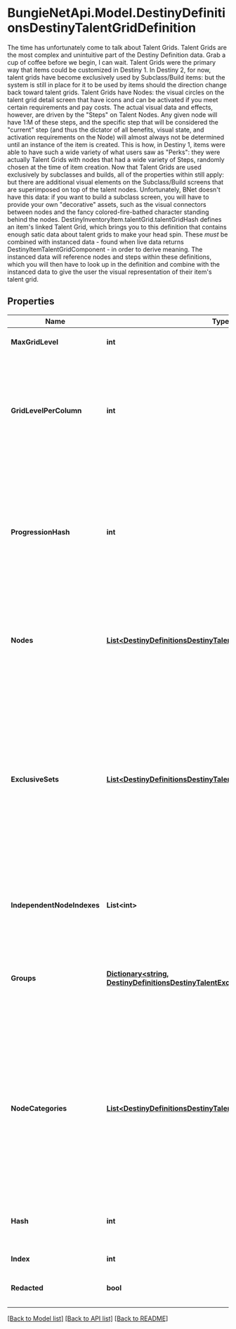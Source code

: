 # BungieNetApi.Model.DestinyDefinitionsDestinyTalentGridDefinition
The time has unfortunately come to talk about Talent Grids.  Talent Grids are the most complex and unintuitive part of the Destiny Definition data. Grab a cup of coffee before we begin, I can wait.  Talent Grids were the primary way that items could be customized in Destiny 1. In Destiny 2, for now, talent grids have become exclusively used by Subclass/Build items: but the system is still in place for it to be used by items should the direction change back toward talent grids.  Talent Grids have Nodes: the visual circles on the talent grid detail screen that have icons and can be activated if you meet certain requirements and pay costs. The actual visual data and effects, however, are driven by the \"Steps\" on Talent Nodes. Any given node will have 1:M of these steps, and the specific step that will be considered the \"current\" step (and thus the dictator of all benefits, visual state, and activation requirements on the Node) will almost always not be determined until an instance of the item is created. This is how, in Destiny 1, items were able to have such a wide variety of what users saw as \"Perks\": they were actually Talent Grids with nodes that had a wide variety of Steps, randomly chosen at the time of item creation.  Now that Talent Grids are used exclusively by subclasses and builds, all of the properties within still apply: but there are additional visual elements on the Subclass/Build screens that are superimposed on top of the talent nodes. Unfortunately, BNet doesn't have this data: if you want to build a subclass screen, you will have to provide your own \"decorative\" assets, such as the visual connectors between nodes and the fancy colored-fire-bathed character standing behind the nodes.  DestinyInventoryItem.talentGrid.talentGridHash defines an item's linked Talent Grid, which brings you to this definition that contains enough satic data about talent grids to make your head spin. These *must* be combined with instanced data - found when live data returns DestinyItemTalentGridComponent - in order to derive meaning. The instanced data will reference nodes and steps within these definitions, which you will then have to look up in the definition and combine with the instanced data to give the user the visual representation of their item's talent grid.
## Properties

Name | Type | Description | Notes
------------ | ------------- | ------------- | -------------
**MaxGridLevel** | **int** | The maximum possible level of the Talent Grid: at this level, any nodes are allowed to be activated. | [optional] 
**GridLevelPerColumn** | **int** | The meaning of this has been lost in the sands of time: it still exists as a property, but appears to be unused in the modern UI of talent grids. It used to imply that each visual \&quot;column\&quot; of talent nodes required identical progression levels in order to be activated. Returning this value in case it is still useful to someone? Perhaps it&#39;s just a bit of interesting history. | [optional] 
**ProgressionHash** | **int** | The hash identifier of the Progression (DestinyProgressionDefinition) that drives whether and when Talent Nodes can be activated on the Grid. Items will have instances of this Progression, and will gain experience that will eventually cause the grid to increase in level. As the grid&#39;s level increases, it will cross the threshold where nodes can be activated. See DestinyTalentGridStepDefinition&#39;s activation requirements for more information. | [optional] 
**Nodes** | [**List&lt;DestinyDefinitionsDestinyTalentNodeDefinition&gt;**](DestinyDefinitionsDestinyTalentNodeDefinition.md) | The list of Talent Nodes on the Grid (recall that Nodes themselves are really just locations in the UI to show whatever their current Step is. You will only know the current step for a node by retrieving instanced data through platform calls to the API that return DestinyItemTalentGridComponent). | [optional] 
**ExclusiveSets** | [**List&lt;DestinyDefinitionsDestinyTalentNodeExclusiveSetDefinition&gt;**](DestinyDefinitionsDestinyTalentNodeExclusiveSetDefinition.md) | Talent Nodes can exist in \&quot;exclusive sets\&quot;: these are sets of nodes in which only a single node in the set can be activated at any given time. Activating a node in this set will automatically deactivate the other nodes in the set (referred to as a \&quot;Swap\&quot;).  If a node in the exclusive set has already been activated, the game will not charge you materials to activate another node in the set, even if you have never activated it before, because you already paid the cost to activate one node in the set.  Not to be confused with Exclusive Groups. (how the heck do we NOT get confused by that? Jeez) See the groups property for information about that only-tangentially-related concept. | [optional] 
**IndependentNodeIndexes** | **List&lt;int&gt;** | This is a quick reference to the indexes of nodes that are not part of exclusive sets. Handy for knowing which talent nodes can only be activated directly, rather than via swapping. | [optional] 
**Groups** | [**Dictionary&lt;string, DestinyDefinitionsDestinyTalentExclusiveGroup&gt;**](DestinyDefinitionsDestinyTalentExclusiveGroup.md) | Talent Nodes can have \&quot;Exclusive Groups\&quot;. These are not to be confused with Exclusive Sets (see exclusiveSets property).  Look at the definition of DestinyTalentExclusiveGroup for more information and how they work. These groups are keyed by the \&quot;groupHash\&quot; from DestinyTalentExclusiveGroup. | [optional] 
**NodeCategories** | [**List&lt;DestinyDefinitionsDestinyTalentNodeCategory&gt;**](DestinyDefinitionsDestinyTalentNodeCategory.md) | BNet wants to show talent nodes grouped by similar purpose with localized titles. This is the ordered list of those categories: if you want to show nodes by category, you can iterate over this list, render the displayProperties for the category as the title, and then iterate over the talent nodes referenced by the category to show the related nodes.  Note that this is different from Exclusive Groups or Sets, because these categories also incorporate \&quot;Independent\&quot; nodes that belong to neither sets nor groups. These are purely for visual grouping of nodes rather than functional grouping. | [optional] 
**Hash** | **int** | The unique identifier for this entity. Guaranteed to be unique for the type of entity, but not globally.  When entities refer to each other in Destiny content, it is this hash that they are referring to. | [optional] 
**Index** | **int** | The index of the entity as it was found in the investment tables. | [optional] 
**Redacted** | **bool** | If this is true, then there is an entity with this identifier/type combination, but BNet is not yet allowed to show it. Sorry! | [optional] 

[[Back to Model list]](../README.md#documentation-for-models) [[Back to API list]](../README.md#documentation-for-api-endpoints) [[Back to README]](../README.md)

